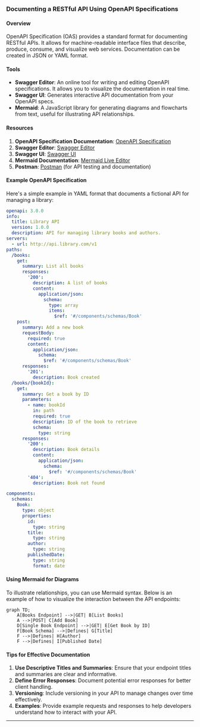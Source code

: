 ### Documenting a RESTful API Using OpenAPI Specifications

#### Overview
OpenAPI Specification (OAS) provides a standard format for documenting RESTful APIs. It allows for machine-readable interface files that describe, produce, consume, and visualize web services. Documentation can be created in JSON or YAML format.

#### Tools
- **Swagger Editor**: An online tool for writing and editing OpenAPI specifications. It allows you to visualize the documentation in real time.
- **Swagger UI**: Generates interactive API documentation from your OpenAPI specs.
- **Mermaid**: A JavaScript library for generating diagrams and flowcharts from text, useful for illustrating API relationships.

#### Resources
1. **OpenAPI Specification Documentation**: [OpenAPI Specification](https://swagger.io/specification/)
2. **Swagger Editor**: [Swagger Editor](https://editor.swagger.io/)
3. **Swagger UI**: [Swagger UI](https://swagger.io/tools/swagger-ui/)
4. **Mermaid Documentation**: [Mermaid Live Editor](https://mermaid-js.github.io/mermaid-live-editor/)
5. **Postman**: [Postman](https://www.postman.com/) (for API testing and documentation)

#### Example OpenAPI Specification

Here's a simple example in YAML format that documents a fictional API for managing a library:

```yaml
openapi: 3.0.0
info:
  title: Library API
  version: 1.0.0
  description: API for managing library books and authors.
servers:
  - url: http://api.library.com/v1
paths:
  /books:
    get:
      summary: List all books
      responses:
        '200':
          description: A list of books
          content:
            application/json:
              schema:
                type: array
                items:
                  $ref: '#/components/schemas/Book'
    post:
      summary: Add a new book
      requestBody:
        required: true
        content:
          application/json:
            schema:
              $ref: '#/components/schemas/Book'
      responses:
        '201':
          description: Book created
  /books/{bookId}:
    get:
      summary: Get a book by ID
      parameters:
        - name: bookId
          in: path
          required: true
          description: ID of the book to retrieve
          schema:
            type: string
      responses:
        '200':
          description: Book details
          content:
            application/json:
              schema:
                $ref: '#/components/schemas/Book'
        '404':
          description: Book not found

components:
  schemas:
    Book:
      type: object
      properties:
        id:
          type: string
        title:
          type: string
        author:
          type: string
        publishedDate:
          type: string
          format: date
```

#### Using Mermaid for Diagrams

To illustrate relationships, you can use Mermaid syntax. Below is an example of how to visualize the interaction between the API endpoints:

```mermaid
graph TD;
    A[Books Endpoint] -->|GET| B[List Books]
    A -->|POST| C[Add Book]
    D[Single Book Endpoint] -->|GET| E[Get Book by ID]
    F[Book Schema] -->|Defines| G[Title]
    F -->|Defines| H[Author]
    F -->|Defines| I[Published Date]
```

#### Tips for Effective Documentation

1. **Use Descriptive Titles and Summaries**: Ensure that your endpoint titles and summaries are clear and informative.
2. **Define Error Responses**: Document potential error responses for better client handling.
3. **Versioning**: Include versioning in your API to manage changes over time effectively.
4. **Examples**: Provide example requests and responses to help developers understand how to interact with your API.

____________





